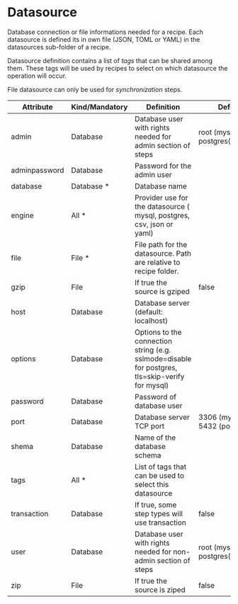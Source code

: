 # Datasource

Database connection or file informations needed for a recipe. Each datasource is defined its in own file (JSON, TOML or YAML) in the datasources sub-folder of a recipe. 

Datasource definition contains a list of _tags_ that can be shared among them. These tags will be used by recipes to select on which datasource the operation will occur.

File datasource can only be used for _synchronization_ steps.

Attribute     | Kind/Mandatory | Definition | Default
--------------|----------------|------------|-----
admin         | Database       | Database user with rights needed for admin section of steps | root (mysql) / postgres(postgres)
adminpassword | Database       | Password for the admin user
database      | Database *     | Database name
engine        | All *          | Provider use for the datasource ( mysql, postgres, csv, json or yaml)
file          | File *         | File path for the datasource. Path are relative to recipe folder.
gzip          | File           | If true the source is gziped | false
host          | Database       | Database server (default: localhost)
options       | Database       | Options to the connection string (e.g. sslmode=disable for postgres, tls=skip-verify for mysql)
password      | Database       | Password of database user
port          | Database       | Database server TCP port | 3306 (mysql) / 5432 (postgres)
shema         | Database       | Name of the database schema
tags          | All *          | List of tags that can be used to select this datasource
transaction   | Database       | If true, some step types will use transaction | false
user          | Database       | Database user with rights needed for non-admin section of steps | root (mysql) / postgres(postgres)
zip           | File           | If true the source is ziped | false

